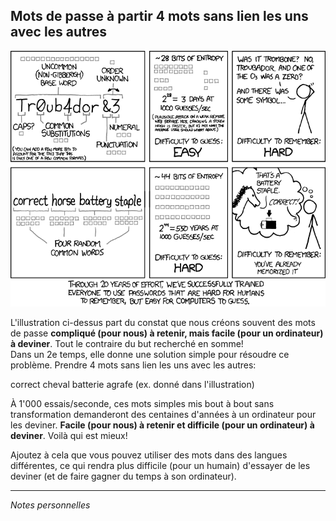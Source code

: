 ## Mots de passe à partir 4 mots sans lien les uns avec les autres

![Robustesse d'un mot de passe](../img/password_strength.png)

L'illustration ci-dessus part du constat que nous créons souvent des mots de passe **compliqué (pour nous) à retenir, mais facile (pour un ordinateur) à deviner**. Tout le contraire du but recherché en somme!   
Dans un 2e temps, elle donne une solution simple pour résoudre ce problème. Prendre 4 mots sans lien les uns avec les autres:

correct cheval batterie agrafe (ex. donné dans l'illustration)

À 1'000 essais/seconde, ces mots simples mis bout à bout sans transformation demanderont des centaines d'années à un ordinateur pour les deviner. **Facile (pour nous) à retenir et difficile (pour un ordinateur) à deviner**. Voilà qui est mieux!

Ajoutez à cela que vous pouvez utiliser des mots dans des langues différentes, ce qui rendra plus difficile (pour un humain) d'essayer de les deviner (et de faire gagner du temps à son ordinateur).

---
*Notes personnelles*

